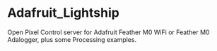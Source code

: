 # Adafruit_Lightship
Open Pixel Control server for Adafruit Feather M0 WiFi or Feather M0 Adalogger, plus some Processing examples.
